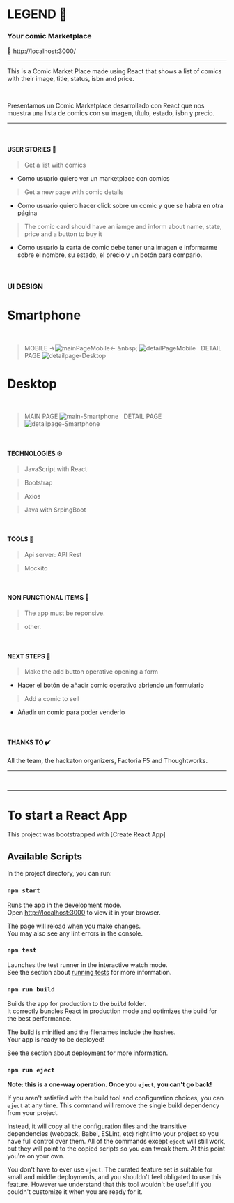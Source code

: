 # LEGEND  🗽
### Your comic Marketplace

🔗 http://localhost:3000/


------------
This is a Comic Market Place made using React that shows a list of comics with their image, title, status, isbn and price.

&nbsp;

Presentamos un Comic Marketplace desarrollado con React que nos muestra una lista de comics con su imagen, título, estado, isbn y precio.

------------

&nbsp;

#### USER STORIES  📄

>Get a list with comics
- Como usuario quiero ver un marketplace con comics

>Get a new page with comic details
- Como usuario quiero hacer click sobre un comic y que se habra en otra página

>The comic card should have an iamge and inform about name, state, price and a button to buy it
- Como usuario la carta de comic debe tener una imagen e informarme sobre el nombre, su estado, el precio y un botón para comparlo.


&nbsp;

### UI DESIGN

# Smartphone
&nbsp;
>MOBILE
->![mainPageMobile](https://user-images.githubusercontent.com/...)<-
&nbsp;
![detailPageMobile](https://user-images.githubusercontent.com/....)
&nbsp;
>DETAIL PAGE
![detailpage-Desktop](https://user-images.githubusercontent.com/...)
&nbsp;

# Desktop
&nbsp;
>MAIN PAGE
![main-Smartphone](https://user-images.githubusercontent.com/...)
&nbsp;
>DETAIL PAGE
![detailpage-Smartphone](https://user-images.githubusercontent.com/...)

&nbsp;

#### TECHNOLOGIES ⚙️
>JavaScript with React

>Bootstrap

>Axios

>Java with SrpingBoot

&nbsp;

#### TOOLS 🔧
>Api server: API Rest

>Mockito

&nbsp;

#### NON FUNCTIONAL ITEMS 🔘
>The app must be reponsive. 

>other.

&nbsp;

#### NEXT STEPS 👣
>Make the add button operative opening a form
- Hacer el botón de añadir comic operativo abriendo un formulario

>Add a comic to sell
- Añadir un comic para poder venderlo


&nbsp;

#### THANKS TO ✔️
All the team, the hackaton organizers, Factoria F5 and Thoughtworks.



------------


&nbsp;


------------
# To start a React App

This project was bootstrapped with [Create React App]

## Available Scripts

In the project directory, you can run:

### `npm start`

Runs the app in the development mode.\
Open [http://localhost:3000](http://localhost:3000) to view it in your browser.

The page will reload when you make changes.\
You may also see any lint errors in the console.

### `npm test`

Launches the test runner in the interactive watch mode.\
See the section about [running tests](https://facebook.github.io/create-react-app/docs/running-tests) for more information.

### `npm run build`

Builds the app for production to the `build` folder.\
It correctly bundles React in production mode and optimizes the build for the best performance.

The build is minified and the filenames include the hashes.\
Your app is ready to be deployed!

See the section about [deployment](https://facebook.github.io/create-react-app/docs/deployment) for more information.

### `npm run eject`

**Note: this is a one-way operation. Once you `eject`, you can't go back!**

If you aren't satisfied with the build tool and configuration choices, you can `eject` at any time. This command will remove the single build dependency from your project.

Instead, it will copy all the configuration files and the transitive dependencies (webpack, Babel, ESLint, etc) right into your project so you have full control over them. All of the commands except `eject` will still work, but they will point to the copied scripts so you can tweak them. At this point you're on your own.

You don't have to ever use `eject`. The curated feature set is suitable for small and middle deployments, and you shouldn't feel obligated to use this feature. However we understand that this tool wouldn't be useful if you couldn't customize it when you are ready for it.